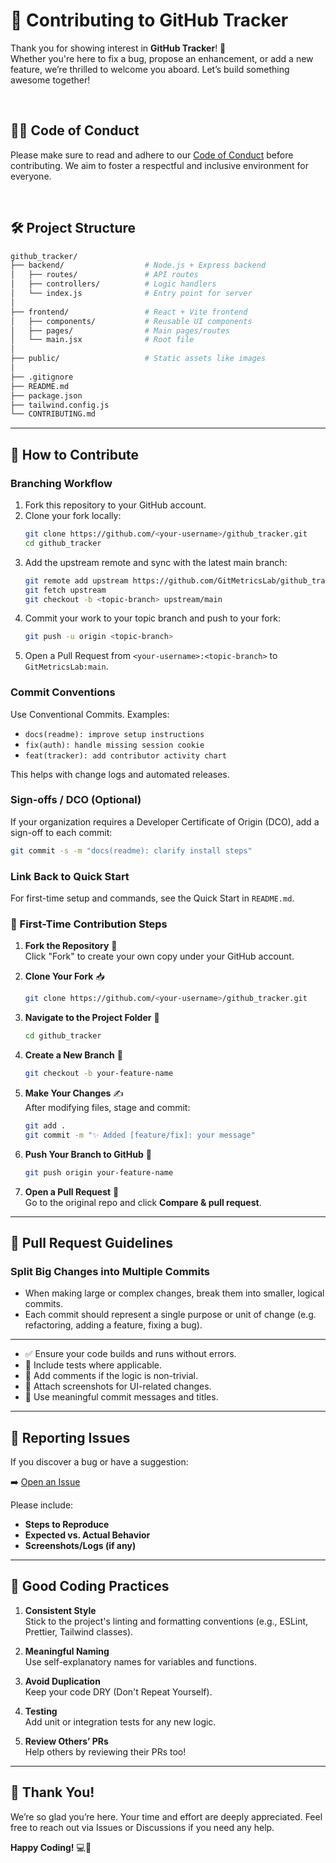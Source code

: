 # 🌟 Contributing to GitHub Tracker

Thank you for showing interest in **GitHub Tracker**! 🚀  
Whether you're here to fix a bug, propose an enhancement, or add a new feature, we’re thrilled to welcome you aboard. Let’s build something awesome together!

<br>

## 🧑‍⚖️ Code of Conduct

Please make sure to read and adhere to our [Code of Conduct](https://github.com/GitMetricsLab/github_tracker/CODE_OF_CONDUCT.md) before contributing. We aim to foster a respectful and inclusive environment for everyone.

<br>

## 🛠 Project Structure

```bash
github_tracker/
├── backend/                  # Node.js + Express backend
│   ├── routes/               # API routes
│   ├── controllers/          # Logic handlers
│   └── index.js              # Entry point for server
│
├── frontend/                 # React + Vite frontend
│   ├── components/           # Reusable UI components
│   ├── pages/                # Main pages/routes
│   └── main.jsx              # Root file
│
├── public/                   # Static assets like images
│
├── .gitignore
├── README.md
├── package.json
├── tailwind.config.js
└── CONTRIBUTING.md
```

---

## 🤝 How to Contribute

### Branching Workflow

1. Fork this repository to your GitHub account.
2. Clone your fork locally:
   ```bash
   git clone https://github.com/<your-username>/github_tracker.git
   cd github_tracker
   ```
3. Add the upstream remote and sync with the latest main branch:
   ```bash
   git remote add upstream https://github.com/GitMetricsLab/github_tracker.git
   git fetch upstream
   git checkout -b <topic-branch> upstream/main
   ```
4. Commit your work to your topic branch and push to your fork:
   ```bash
   git push -u origin <topic-branch>
   ```
5. Open a Pull Request from `<your-username>:<topic-branch>` to `GitMetricsLab:main`.

### Commit Conventions

Use Conventional Commits. Examples:

- `docs(readme): improve setup instructions`
- `fix(auth): handle missing session cookie`
- `feat(tracker): add contributor activity chart`

This helps with change logs and automated releases.

### Sign-offs / DCO (Optional)

If your organization requires a Developer Certificate of Origin (DCO), add a sign-off to each commit:

```bash
git commit -s -m "docs(readme): clarify install steps"
```

### Link Back to Quick Start

For first-time setup and commands, see the Quick Start in `README.md`.

### 🧭 First-Time Contribution Steps

1. **Fork the Repository** 🍴  
   Click "Fork" to create your own copy under your GitHub account.

2. **Clone Your Fork** 📥  
   ```bash
   git clone https://github.com/<your-username>/github_tracker.git
   ```

3. **Navigate to the Project Folder** 📁  
   ```bash
   cd github_tracker
   ```

4. **Create a New Branch** 🌿  
   ```bash
   git checkout -b your-feature-name
   ```

5. **Make Your Changes** ✍  
   After modifying files, stage and commit:

   ```bash
   git add .
   git commit -m "✨ Added [feature/fix]: your message"
   ```

6. **Push Your Branch to GitHub** 🚀  
   ```bash
   git push origin your-feature-name
   ```

7. **Open a Pull Request** 🔁  
   Go to the original repo and click **Compare & pull request**.
   
---

## 🚦 Pull Request Guidelines

### **Split Big Changes into Multiple Commits**
- When making large or complex changes, break them into smaller, logical commits. 
- Each commit should represent a single purpose or unit of change (e.g. refactoring, adding a feature, fixing a bug).
---
- ✅ Ensure your code builds and runs without errors.
- 🧪 Include tests where applicable.
- 💬 Add comments if the logic is non-trivial.
- 📸 Attach screenshots for UI-related changes.
- 🔖 Use meaningful commit messages and titles.

---

## 🐞 Reporting Issues

If you discover a bug or have a suggestion:

➡️ [Open an Issue](https://github.com/GitMetricsLab/github_tracker/issues/new/choose)

Please include:

- **Steps to Reproduce**
- **Expected vs. Actual Behavior**
- **Screenshots/Logs (if any)**

---

## 🧠 Good Coding Practices

1. **Consistent Style**  
   Stick to the project's linting and formatting conventions (e.g., ESLint, Prettier, Tailwind classes).

2. **Meaningful Naming**  
   Use self-explanatory names for variables and functions.

3. **Avoid Duplication**  
   Keep your code DRY (Don't Repeat Yourself).

4. **Testing**  
   Add unit or integration tests for any new logic.

5. **Review Others’ PRs**  
   Help others by reviewing their PRs too!

---

## 🙌 Thank You!

We’re so glad you’re here. Your time and effort are deeply appreciated. Feel free to reach out via Issues or Discussions if you need any help.

**Happy Coding!** 💻🚀  
